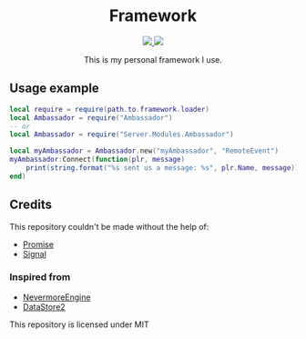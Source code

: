 <h1 align="center">Framework</h1>
<div align="center">
    <a href="https://discord.gg/22Uw8ZY">
        <img src="https://img.shields.io/badge/discord-server-blue.svg">
    </a>
    <a href="https://github.com/DontRevealMe/Framework/actions?query=workflow%3ACI">
        <img src="https://github.com/DontRevealMe/Framework/workflows/CI/badge.svg">
    </a>
</div>
<p align="center">This is my personal framework I use.</p>

## Usage example
```lua
local require = require(path.to.framework.loader)
local Ambassador = require("Ambassador")
-- or
local Ambassador = require("Server.Modules.Ambassador")

local myAmbassador = Ambassador.new("myAmbassador", "RemoteEvent")
myAmbassador:Connect(function(plr, message)
    print(string.format("%s sent us a message: %s", plr.Name, message))
end)
```

## Credits
This repository couldn't be made without the help of:
 - [Promise](https://github.com/evaera/roblox-lua-promise)
 - [Signal](https://gist.github.com/Anaminus/afd813efc819bad8e560caea28942010)

### Inspired from
 - [NevermoreEngine](https://github.com/Quenty/NevermoreEngine)
 - [DataStore2](https://github.com/Kampfkarren/Roblox/)

This repository is licensed under MIT